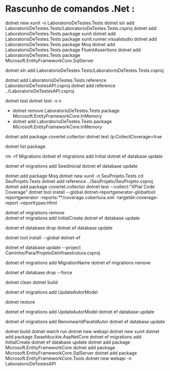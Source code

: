 # Rascunho de comandos .Net :

dotnet new xunit -n LaboratorioDeTestes.Tests
dotnet sln add LaboratorioDeTestes.Tests/LaboratorioDeTestes.Tests.csproj
dotnet add LaboratorioDeTestes.Tests package xunit
dotnet add LaboratorioDeTestes.Tests package xunit.runner.visualstudio
dotnet add LaboratorioDeTestes.Tests package Moq
dotnet add LaboratorioDeTestes.Tests package FluentAssertions
dotnet add LaboratorioDeTestes.Tests package Microsoft.EntityFrameworkCore.SqlServer

dotnet sln add LaboratorioDeTestes.Tests/LaboratorioDeTestes.Tests.csproj

dotnet add LaboratorioDeTestes.Tests reference LaboratorioDeTestesAPI.csproj
dotnet add reference ../LaboratorioDeTestesAPI.csproj

dotnet test
dotnet test -v n


* dotnet remove LaboratorioDeTestes.Tests package Microsoft.EntityFrameworkCore.InMemory
* dotnet add LaboratorioDeTestes.Tests package Microsoft.EntityFrameworkCore.InMemory

dotnet add package coverlet.collector
dotnet test /p:CollectCoverage=true

dotnet list package

rm -rf Migrations
dotnet ef migrations add Initial
dotnet ef database update

dotnet ef migrations add SeedInicial
dotnet ef database update

dotnet add package Moq
dotnet new xunit -n SeuProjeto.Tests
cd SeuProjeto.Tests
dotnet add reference ../SeuProjeto/SeuProjeto.csproj
dotnet add package coverlet.collector
dotnet test --collect:"XPlat Code Coverage"
dotnet tool install --global dotnet-reportgenerator-globaltool
reportgenerator -reports:**/coverage.cobertura.xml -targetdir:coverage-report -reporttypes:Html


dotnet ef migrations remove    
dotnet ef migrations add InitialCreate
dotnet ef database update

dotnet ef database drop
dotnet ef database update

dotnet tool install --global dotnet-ef

dotnet ef database update --project Caminho/Para/ProjetoDeInfraestrutura.csproj

dotnet ef migrations add MigrationName
dotnet ef migrations remove

dotnet ef database drop --force

dotnet clean
dotnet build

dotnet ef migrations add UpdateAutorModel

dotnet restore

dotnet ef migrations add UpdateAutorModel
dotnet ef database update

dotnet ef migrations add RenomearIdParaIdAutor
dotnet ef database update

dotnet build
dotnet watch run
dotnet new webapi
dotnet new xunit
dotnet add package Swashbuckle.AspNetCore
dotnet ef migrations add InitialCreate
dotnet ef database update
dotnet add package Microsoft.EntityFrameworkCore
dotnet add package Microsoft.EntityFrameworkCore.SqlServer 
dotnet add package Microsoft.EntityFrameworkCore.Tools
dotnet new webapi -n LaboratorioDeTestesAPI



